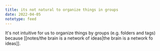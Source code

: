 ```yaml
---
title: its not natural to organize things in groups
date: 2022-04-05
notetype: feed
---
```

It's not intuitive for us to organize things by groups (e.g. folders and tags) because [[notes/the brain is a network of ideas|the brain is a network fo ideas]].  
